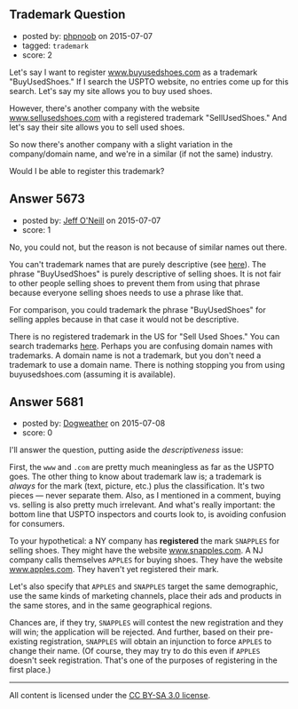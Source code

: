 ## Trademark Question

- posted by: [phpnoob](https://stackexchange.com/users/6386035/phpnoob) on 2015-07-07
- tagged: `trademark`
- score: 2

Let's say I want to register www.buyusedshoes.com as a trademark "BuyUsedShoes." If I search the USPTO website, no entries come up for this search. Let's say my site allows you to buy used shoes.

However, there's another company with the website www.sellusedshoes.com with a registered trademark "SellUsedShoes." And let's say their site allows you to sell used shoes.

So now there's another company with a slight variation in the company/domain name, and we're in a similar (if not the same) industry.

Would I be able to register this trademark?




## Answer 5673

- posted by: [Jeff O'Neill](https://stackexchange.com/users/46273/jeff-o-neill) on 2015-07-07
- score: 1

<p>No, you could not, but the reason is not because of similar names out there.</p>

<p>You can't trademark names that are purely descriptive (see <a href="http://www.bitlaw.com/trademark/degrees.html" rel="nofollow">here</a>).  The phrase "BuyUsedShoes" is purely descriptive of selling shoes.  It is not fair to other people selling shoes to prevent them from using that phrase because everyone selling shoes needs to use a phrase like that.</p>

<p>For comparison, you could trademark the phrase "BuyUsedShoes" for selling apples because in that case it would not be descriptive.</p>

<p>There is no registered trademark in the US for "Sell Used Shoes."  You can search trademarks <a href="http://tmsearch.uspto.gov/bin/gate.exe?f=tess&amp;state=4806:aqdzru.1.1" rel="nofollow">here</a>.  Perhaps you are confusing domain names with trademarks.  A domain name is not a trademark, but you don't need a trademark to use a domain name.  There is nothing stopping you from using buyusedshoes.com (assuming it is available).</p>



## Answer 5681

- posted by: [Dogweather](https://stackexchange.com/users/37396/dogweather) on 2015-07-08
- score: 0

I'll answer the question, putting aside the _descriptiveness_ issue:

First, the `www` and `.com` are pretty much meaningless as far as the USPTO goes. The other thing to know about trademark law is; a trademark is _always_ for the mark (text, picture, etc.) plus the classification. It's two pieces — never separate them. Also, as I mentioned in a comment, buying vs. selling is also pretty much irrelevant. And what's really important: the bottom line that USPTO inspectors and courts look to, is avoiding confusion for consumers. 

To your hypothetical: a NY company has **registered** the mark `SNAPPLES` for selling shoes. They might have the website www.snapples.com. A NJ company calls themselves `APPLES` for buying shoes. They have the website www.apples.com. They haven't yet registered their mark.

Let's also specify that `APPLES` and `SNAPPLES` target the same demographic, use the same kinds of marketing channels, place their ads and products in the same stores, and in the same geographical regions.

Chances are, if they try, `SNAPPLES` will contest the new registration and they will win; the application will be rejected. And further, based on their pre-existing registration, `SNAPPLES` will obtain an injunction to force `APPLES` to change their name. (Of course, they may try to do this even if `APPLES` doesn't seek registration. That's one of the purposes of registering in the first place.)



---

All content is licensed under the [CC BY-SA 3.0 license](https://creativecommons.org/licenses/by-sa/3.0/).
